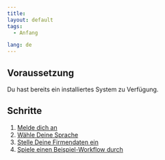 ```yaml
---
title:
layout: default
tags:
  - Anfang

lang: de
---
```


## Voraussetzung

Du hast bereits ein installiertes System zu Verfügung.

## Schritte

1. [Melde dich an](Anmeldung)
1. [Wähle Deine Sprache](./SwitchLanguage)
1. [Stelle Deine Firmendaten ein](Ersteinrichtung)
1. [Spiele einen Beispiel-Workflow durch](../webui_collection/DE/Workflow_Auftrag_Bis_Rechnung)
